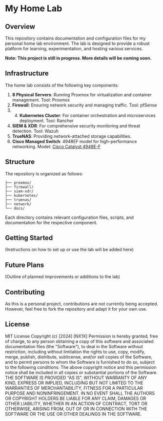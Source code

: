# My Home Lab

## Overview

This repository contains documentation and configuration files for my personal home lab environment. The lab is designed to provide a robust platform for learning, experimentation, and hosting various services.

**Note: This project is still in progress. More details will be coming soon.**

## Infrastructure

The home lab consists of the following key components:

1. **8 Physical Servers**: Running Proxmox for virtualization and container management. Tool: Proxmox
2. **Firewall**: Ensuring network security and managing traffic. Tool: pfSense
3. 4. **Kubernetes Cluster**: For container orchestration and microservices deployment. Tool: Rancher
4. **SIEM & XDR**: For comprehensive security monitoring and threat detection. Tool: Wazuh
5. **TrueNAS**: Providing network-attached storage capabilities.
6. **Cisco Managed Switch**: 4948EF model for high-performance networking. Model: [Cisco Catalyst 4948E-F](https://www.cisco.com/c/en/us/products/collateral/switches/catalyst-4948e-ethernet-switch/data_sheet_c78-598933.html)

## Structure

The repository is organized as follows:

```
├── proxmox/
├── firewall/
├── siem-xdr/
├── kubernetes/
├── truenas/
├── network/
└── docs/
```

Each directory contains relevant configuration files, scripts, and documentation for the respective component.

## Getting Started

(Instructions on how to set up or use the lab will be added here)

## Future Plans

(Outline of planned improvements or additions to the lab)

## Contributing

As this is a personal project, contributions are not currently being accepted. However, feel free to fork the repository and adapt it for your own use.

## License

MIT License
Copyright (c) [2024] [NX1X]
Permission is hereby granted, free of charge, to any person obtaining a copy
of this software and associated documentation files (the "Software"), to deal
in the Software without restriction, including without limitation the rights
to use, copy, modify, merge, publish, distribute, sublicense, and/or sell
copies of the Software, and to permit persons to whom the Software is
furnished to do so, subject to the following conditions:
The above copyright notice and this permission notice shall be included in all
copies or substantial portions of the Software.
THE SOFTWARE IS PROVIDED "AS IS", WITHOUT WARRANTY OF ANY KIND, EXPRESS OR
IMPLIED, INCLUDING BUT NOT LIMITED TO THE WARRANTIES OF MERCHANTABILITY,
FITNESS FOR A PARTICULAR PURPOSE AND NONINFRINGEMENT. IN NO EVENT SHALL THE
AUTHORS OR COPYRIGHT HOLDERS BE LIABLE FOR ANY CLAIM, DAMAGES OR OTHER
LIABILITY, WHETHER IN AN ACTION OF CONTRACT, TORT OR OTHERWISE, ARISING FROM,
OUT OF OR IN CONNECTION WITH THE SOFTWARE OR THE USE OR OTHER DEALINGS IN THE
SOFTWARE.
